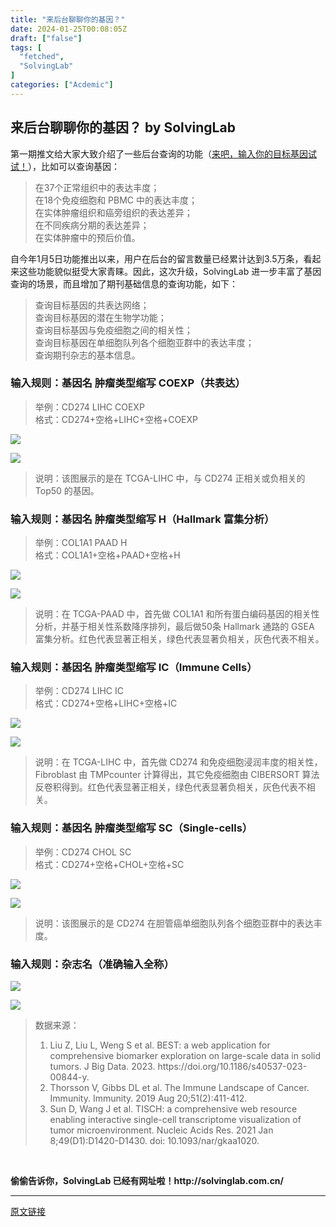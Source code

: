 ```yaml
---
title: "来后台聊聊你的基因？"
date: 2024-01-25T00:08:05Z
draft: ["false"]
tags: [
  "fetched",
  "SolvingLab"
]
categories: ["Acdemic"]
---
```

来后台聊聊你的基因？ by SolvingLab
------
<div><section>第一期推文给大家大致介绍了一些后台查询的功能（<a target="_blank" href="http://mp.weixin.qq.com/s?__biz=MzkzNDYzNDgyNA==&amp;mid=2247483674&amp;idx=1&amp;sn=1e0bc535904aad2dfebca6fe0aaae38b&amp;chksm=c2bb753df5ccfc2bc688968e9d7f441fd4ac22763c4fa7e7efc3f3ff2e50cb8a5e57769e745e&amp;scene=21#wechat_redirect" textvalue="来吧，输入你的目标基因试试！" linktype="text" imgurl="" imgdata="null" data-itemshowtype="0" tab="innerlink" data-linktype="2">来吧，输入你的目标基因试试！</a>），比如可以查询基因：</section><section><span></span></section><blockquote><section>在37个正常组织中的表达丰度；</section><section>在18个免疫细胞和 PBMC 中的表达丰度；<br></section><section>在实体肿瘤组织和癌旁组织的表达差异；<br></section><section><span>在不同疾病</span><span>分期</span><span>的表达差异；</span></section><section><span>在实体肿瘤中的预后价值。</span></section></blockquote><p><span>自今年1月5日功能推出以来，用户在后台的留言数量已经累计达到3.5万条，看起来这些功能貌似挺受大家青睐。因此，这次升级，SolvingLab 进一步丰富了基因查询的场景，而且增加了期刊基础信息的查询功能，如下：</span><br></p><blockquote><section><span>查询目标基因的共表达网络；</span><br></section><section>查询目标基因的潜在生物学功能；</section><section>查询目标基因与免疫细胞之间的相关性；</section><section>查询目标基因在<span>单细胞队列各个细胞亚群中的表达丰度；</span></section><section>查询期刊杂志的基本信息。</section></blockquote><h3><span>输入规则：基因名 肿瘤类型缩写 COEXP（共表达）</span>‍</h3><blockquote><section>举例：CD274 LIHC COEXP</section><section><span>格式：<span>CD274</span>+空格+LIHC+空格+COEXP</span></section></blockquote><p><img data-galleryid="" data-imgfileid="100000029" data-ratio="0.5638888888888889" data-s="300,640" data-src="https://mmbiz.qpic.cn/sz_mmbiz_jpg/IqT2O6Jab1dMsKqUazn74rfEzWItf8Z5TKYvOR2OUk252IrlHGXkS2DdgPVfYAIFZibtTKzasqE7KM3BJoEeYEw/640?wx_fmt=jpeg&amp;from=appmsg" data-type="jpeg" data-w="1080" src="https://mmbiz.qpic.cn/sz_mmbiz_jpg/IqT2O6Jab1dMsKqUazn74rfEzWItf8Z5TKYvOR2OUk252IrlHGXkS2DdgPVfYAIFZibtTKzasqE7KM3BJoEeYEw/640?wx_fmt=jpeg&amp;from=appmsg"></p><p><img data-galleryid="" data-imgfileid="100000030" data-ratio="0.5138888888888888" data-s="300,640" data-src="https://mmbiz.qpic.cn/sz_mmbiz_png/IqT2O6Jab1dMsKqUazn74rfEzWItf8Z5j0fCVyhJcx7CPbXT0JPoTzNFM7DpOKcRVad5nyszRCrlbGuNCYOE4Q/640?wx_fmt=png&amp;from=appmsg" data-type="png" data-w="1080" src="https://mmbiz.qpic.cn/sz_mmbiz_png/IqT2O6Jab1dMsKqUazn74rfEzWItf8Z5j0fCVyhJcx7CPbXT0JPoTzNFM7DpOKcRVad5nyszRCrlbGuNCYOE4Q/640?wx_fmt=png&amp;from=appmsg"></p><blockquote><section>说明：该图展示的是在 TCGA-LIHC 中，与 CD274 正相关或负相关的Top50 的基因。</section></blockquote><h3><span>输入规则：基因名 肿瘤类型缩写 H（Hallmark 富集分析）</span>‍</h3><blockquote><section>举例：COL1A1 PAAD H</section><section><span>格式：<span><span>COL1A1</span></span>+空格+<span>PAAD</span>+空格+H</span></section></blockquote><p><img data-galleryid="" data-imgfileid="100000034" data-ratio="0.7203703703703703" data-s="300,640" data-src="https://mmbiz.qpic.cn/sz_mmbiz_jpg/IqT2O6Jab1dMsKqUazn74rfEzWItf8Z5XGzSWKcYKOAAYP99mTeJ9Whyp3YcYvb2qiceNc0q1PgW1oV3iaMul5gg/640?wx_fmt=jpeg&amp;from=appmsg" data-type="jpeg" data-w="1080" src="https://mmbiz.qpic.cn/sz_mmbiz_jpg/IqT2O6Jab1dMsKqUazn74rfEzWItf8Z5XGzSWKcYKOAAYP99mTeJ9Whyp3YcYvb2qiceNc0q1PgW1oV3iaMul5gg/640?wx_fmt=jpeg&amp;from=appmsg"></p><p><img data-backh="1002" data-backw="578" data-galleryid="" data-imgfileid="100000033" data-ratio="1.7333333333333334" data-s="300,640" data-src="https://mmbiz.qpic.cn/sz_mmbiz_png/IqT2O6Jab1dMsKqUazn74rfEzWItf8Z5bwEBEvDUDiarUt1NxptMWlUJ5LYofOXrLiaeds6db0exjSBVAD9ib7dvg/640?wx_fmt=png&amp;from=appmsg" data-type="png" data-w="1080" src="https://mmbiz.qpic.cn/sz_mmbiz_png/IqT2O6Jab1dMsKqUazn74rfEzWItf8Z5bwEBEvDUDiarUt1NxptMWlUJ5LYofOXrLiaeds6db0exjSBVAD9ib7dvg/640?wx_fmt=png&amp;from=appmsg"></p><blockquote><section>说明：在 TCGA-PAAD 中，首先做 <span>COL1A1</span> 和所有蛋白编码基因的相关性分析，并基于相关性系数降序排列，最后做50条 Hallmark 通路的 GSEA 富集分析。红色代表显著正相关，绿色代表显著负相关，灰色代表不相关。</section></blockquote><h3><span>输入规则：基因名 肿瘤类型缩写 IC（Immune Cells）</span>‍</h3><blockquote><section>举例：CD274 LIHC IC</section><section><span><span>格式：</span><span><span><span>CD274</span></span></span><span>+空格+</span><span><span>LIHC</span></span><span>+空格+IC</span></span></section></blockquote><p><img data-galleryid="" data-imgfileid="100000035" data-ratio="0.7222222222222222" data-s="300,640" data-src="https://mmbiz.qpic.cn/sz_mmbiz_jpg/IqT2O6Jab1dMsKqUazn74rfEzWItf8Z5UHxV61727v3iaNrQ1Yg5vZ3yicmibnPqe38T0jFbsoZufbOEkLjtVr8ibQ/640?wx_fmt=jpeg&amp;from=appmsg" data-type="jpeg" data-w="1080" src="https://mmbiz.qpic.cn/sz_mmbiz_jpg/IqT2O6Jab1dMsKqUazn74rfEzWItf8Z5UHxV61727v3iaNrQ1Yg5vZ3yicmibnPqe38T0jFbsoZufbOEkLjtVr8ibQ/640?wx_fmt=jpeg&amp;from=appmsg"></p><p><img data-backh="613" data-backw="578" data-galleryid="" data-imgfileid="100000036" data-ratio="1.0606060606060606" data-s="300,640" data-src="https://mmbiz.qpic.cn/sz_mmbiz_png/IqT2O6Jab1dMsKqUazn74rfEzWItf8Z5ib0Zj9bRq47qQphXhd3g2lapfPmH1jic8yZTsbX2B7I5gQLoLriaicSicWQ/640?wx_fmt=png&amp;from=appmsg" data-type="png" data-w="990" src="https://mmbiz.qpic.cn/sz_mmbiz_png/IqT2O6Jab1dMsKqUazn74rfEzWItf8Z5ib0Zj9bRq47qQphXhd3g2lapfPmH1jic8yZTsbX2B7I5gQLoLriaicSicWQ/640?wx_fmt=png&amp;from=appmsg"></p><blockquote><section>说明：在 TCGA-LIHC 中，首先做 <span>CD274</span> 和免疫细胞浸润丰度的相关性，Fibroblast 由 TMPcounter 计算得出，其它免疫细胞由 CIBERSORT 算法反卷积得到。<span>红</span><span>色代表显著正相关，绿色代表显著负相关，</span><span>灰色代表不相关</span><span>。</span></section></blockquote><h3><span>输入规则：基因名 肿瘤类型缩写 SC（Single-cells）</span>‍</h3><blockquote><section>举例：CD274 CHOL SC</section><section><span><span>格式：</span><span><span><span>CD274</span></span></span><span>+空格+</span><span><span>CHOL</span></span><span>+空格+SC</span></span></section></blockquote><p><img data-galleryid="" data-imgfileid="100000037" data-ratio="0.4935185185185185" data-s="300,640" data-src="https://mmbiz.qpic.cn/sz_mmbiz_jpg/IqT2O6Jab1dMsKqUazn74rfEzWItf8Z5qSX8uQATxOuticuecmAZia5ff6a7SicGP6SLbVnQiaodOlPkyyU9jw6lOg/640?wx_fmt=jpeg&amp;from=appmsg" data-type="jpeg" data-w="1080" src="https://mmbiz.qpic.cn/sz_mmbiz_jpg/IqT2O6Jab1dMsKqUazn74rfEzWItf8Z5qSX8uQATxOuticuecmAZia5ff6a7SicGP6SLbVnQiaodOlPkyyU9jw6lOg/640?wx_fmt=jpeg&amp;from=appmsg"></p><p><img data-galleryid="" data-imgfileid="100000038" data-ratio="0.31296296296296294" data-s="300,640" data-src="https://mmbiz.qpic.cn/sz_mmbiz_png/IqT2O6Jab1dMsKqUazn74rfEzWItf8Z5MXhicq7IiclujVV1HNpBHuxGbTFQd792iau48UDE2JSYaZGLUAon5ibspw/640?wx_fmt=png&amp;from=appmsg" data-type="png" data-w="1080" src="https://mmbiz.qpic.cn/sz_mmbiz_png/IqT2O6Jab1dMsKqUazn74rfEzWItf8Z5MXhicq7IiclujVV1HNpBHuxGbTFQd792iau48UDE2JSYaZGLUAon5ibspw/640?wx_fmt=png&amp;from=appmsg"></p><blockquote><section>说明：该图展示的是 CD274 在胆管癌单细胞队列各个细胞亚群中的表达丰度。</section></blockquote><h3><span>输入规则：杂志名（准确输入全称）</span>‍</h3><p><img data-galleryid="" data-imgfileid="100000039" data-ratio="0.7638888888888888" data-s="300,640" data-src="https://mmbiz.qpic.cn/sz_mmbiz_jpg/IqT2O6Jab1dMsKqUazn74rfEzWItf8Z5rTU3KF40VEU2AE5P0yWpExmicGkzVmqD9kJE1dJWT4p88ia3iayYIaVRg/640?wx_fmt=jpeg&amp;from=appmsg" data-type="jpeg" data-w="1080" src="https://mmbiz.qpic.cn/sz_mmbiz_jpg/IqT2O6Jab1dMsKqUazn74rfEzWItf8Z5rTU3KF40VEU2AE5P0yWpExmicGkzVmqD9kJE1dJWT4p88ia3iayYIaVRg/640?wx_fmt=jpeg&amp;from=appmsg"></p><p><img data-backh="621" data-backw="578" data-galleryid="" data-imgfileid="100000040" data-ratio="1.0740740740740742" data-s="300,640" data-src="https://mmbiz.qpic.cn/sz_mmbiz_png/IqT2O6Jab1dMsKqUazn74rfEzWItf8Z5Qtibgl8YNVePicLVYSKziaOBqBeGRgK0R1shfUHdvaLVpTaL9ozMxic5jg/640?wx_fmt=png&amp;from=appmsg" data-type="png" data-w="1080" src="https://mmbiz.qpic.cn/sz_mmbiz_png/IqT2O6Jab1dMsKqUazn74rfEzWItf8Z5Qtibgl8YNVePicLVYSKziaOBqBeGRgK0R1shfUHdvaLVpTaL9ozMxic5jg/640?wx_fmt=png&amp;from=appmsg"><span></span></p><blockquote><section><span>数据来源：</span></section><ol><li><section>Liu Z, Liu L, Weng S et al. BEST: a web application for comprehensive biomarker exploration on large-scale data in solid tumors. J Big Data. 2023. https://doi.org/10.1186/s40537-023-00844-y.<br></section></li><li><section>Thorsson V, Gibbs DL et al. The Immune Landscape of Cancer. Immunity. Immunity. 2019 Aug 20;51(2):411-412.</section></li><li><section>Sun D, Wang J et al. TISCH: a comprehensive web resource enabling interactive single-cell transcriptome visualization of tumor microenvironment. Nucleic Acids Res. 2021 Jan 8;49(D1):D1420-D1430. doi: 10.1093/nar/gkaa1020.<span></span></section></li></ol></blockquote><p><br></p><section data-id="96476" data-tools="135编辑器" data-darkmode-bgcolor-16251146041380="rgb(25, 25, 25)" data-darkmode-original-bgcolor-16251146041380="#fff|rgb(255, 255, 255)" data-style='white-space: normal; max-width: 100%; font-family: -apple-system, BlinkMacSystemFont, "Helvetica Neue", "PingFang SC", "Hiragino Sans GB", "Microsoft YaHei UI", "Microsoft YaHei", Arial, sans-serif; font-size: 16px; letter-spacing: 0.544px; background-color: rgb(255, 255, 255); box-sizing: border-box !important; overflow-wrap: break-word !important;'><section data-darkmode-bgcolor-16251146041380="rgb(25, 25, 25)" data-darkmode-original-bgcolor-16251146041380="#fff|rgb(255, 255, 255)"><section data-darkmode-bgcolor-16251146041380="rgb(25, 25, 25)" data-darkmode-original-bgcolor-16251146041380="#fff|rgb(255, 255, 255)"><section data-ct="fix" data-darkmode-bgcolor-16251146041380="rgb(26, 26, 26)" data-darkmode-original-bgcolor-16251146041380="#fff|rgb(255, 255, 255)|rgb(254, 254, 254)" data-style="max-width: 100%; background: rgb(254, 254, 254); box-shadow: rgb(141, 179, 226) 0px 0px 15px; overflow: hidden; box-sizing: border-box !important; overflow-wrap: break-word !important;"><section data-autoskip="1" data-darkmode-bgcolor-16251146041380="rgb(26, 26, 26)" data-darkmode-original-bgcolor-16251146041380="#fff|rgb(255, 255, 255)|rgb(254, 254, 254)" data-darkmode-color-16251146041380="rgb(164, 164, 164)" data-darkmode-original-color-16251146041380="#fff|rgb(62, 62, 62)" data-style="padding: 1em; max-width: 100%; box-sizing: border-box; font-size: 14px; letter-spacing: 1.5px; line-height: 1.75em; color: rgb(62, 62, 62); overflow-wrap: break-word !important;"><section data-darkmode-bgcolor-16251146041380="rgb(26, 26, 26)" data-darkmode-original-bgcolor-16251146041380="#fff|rgb(255, 255, 255)|rgb(254, 254, 254)" data-darkmode-color-16251146041380="rgb(164, 164, 164)" data-darkmode-original-color-16251146041380="#fff|rgb(62, 62, 62)"><strong data-darkmode-bgcolor-16251146041380="rgb(26, 26, 26)" data-darkmode-original-bgcolor-16251146041380="#fff|rgb(255, 255, 255)|rgb(254, 254, 254)" data-darkmode-color-16251146041380="rgb(164, 164, 164)" data-darkmode-original-color-16251146041380="#fff|rgb(62, 62, 62)"><span data-darkmode-bgcolor-16251146041380="rgb(26, 26, 26)" data-darkmode-original-bgcolor-16251146041380="#fff|rgb(255, 255, 255)|rgb(254, 254, 254)" data-darkmode-color-16251146041380="rgb(72, 125, 187)" data-darkmode-original-color-16251146041380="#fff|rgb(62, 62, 62)|rgb(54, 96, 146)" data-style="max-width: 100%; color: rgb(54, 96, 146); box-sizing: border-box !important; overflow-wrap: break-word !important;">偷偷告诉你，SolvingLab 已经有网址啦！http://solvinglab.com.cn/</span></strong></section></section></section></section></section></section><p><mp-style-type data-value="3"></mp-style-type></p></div>  
<hr>
<a href="https://mp.weixin.qq.com/s/Tjt1gcFY8N-9_paDZboOcA",target="_blank" rel="noopener noreferrer">原文链接</a>
